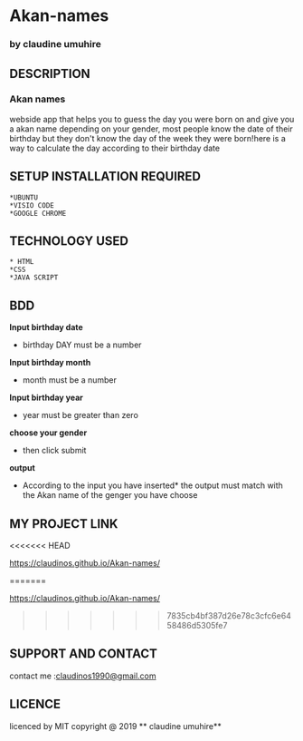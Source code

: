 # Akan-names
### by **claudine umuhire**
## DESCRIPTION
### Akan names
webside app that helps you to guess the day you were born on and give you a akan name depending on your gender,
most people know the date of their birthday but they don't know the day of the week they were born!here is a way to calculate the day according to their birthday date
## SETUP INSTALLATION REQUIRED
    *UBUNTU
    *VISIO CODE
    *GOOGLE CHROME

 ## TECHNOLOGY USED 
    * HTML 
    *CSS 
    *JAVA SCRIPT
 ## BDD

 **Input birthday date**
 * birthday  DAY must be a number 

 **Input birthday month**

 * month must be a number

 **Input birthday year**
 * year must be greater than zero

 **choose your gender**
 * then click submit

 **output**
 * According to the input you have inserted* the output must match with the Akan name of the genger you have choose

 ## MY PROJECT LINK
<<<<<<< HEAD
 
   https://claudinos.github.io/Akan-names/  
   
=======

https://claudinos.github.io/Akan-names/

>>>>>>> 7835cb4bf387d26e78c3cfc6e6458486d5305fe7
 ## SUPPORT AND CONTACT
 contact me :claudinos1990@gmail.com

 ## LICENCE 
 licenced by MIT copyright @ 2019 ** claudine umuhire**  
